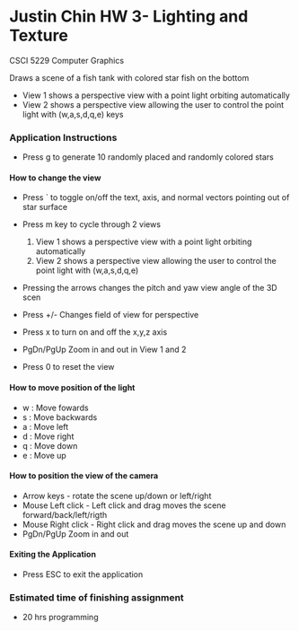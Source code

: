 # Justin Chin HW 3- Lighting and Texture
CSCI 5229 Computer Graphics

Draws a scene of a fish tank with colored star fish on the bottom

- View 1 shows a perspective view with a point light orbiting automatically
- View 2 shows a perspective view allowing the user to control the point light with (w,a,s,d,q,e) keys

### Application Instructions
*  Press g to generate 10 randomly placed and randomly colored stars

#### How to change the view
*  Press ` to toggle on/off the text, axis, and normal vectors pointing out of star surface      
     
* Press m key to cycle through 2 views
    1. View 1 shows a perspective view with a point light orbiting automatically
    2. View 2 shows a perspective view allowing the user to control the point light with (w,a,s,d,q,e) 
* Pressing the arrows changes the pitch and yaw view angle of the 3D scen
* Press +/- Changes field of view for perspective
* Press x to turn on and off the x,y,z axis
* PgDn/PgUp  Zoom in and out in View 1 and 2
* Press 0 to reset the view
 
#### How to move position of the light
* w : Move fowards
* s : Move backwards
* a : Move left
* d : Move right
* q : Move down
* e : Move up

#### How to position the view of the camera
* Arrow keys - rotate the scene up/down or left/right
* Mouse Left click - Left click and drag moves the scene forward/back/left/rigth
* Mouse Right click - Right click and drag moves the scene up and down
* PgDn/PgUp  Zoom in and out
 
#### Exiting the Application
* Press ESC to exit the application

### Estimated time of finishing assignment
- 20 hrs programming

 
 